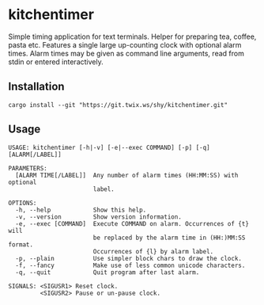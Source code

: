 # kitchentimer

Simple timing application for text terminals. Helper for preparing tea,
coffee, pasta etc.
Features a single large up-counting clock with optional alarm times. Alarm
times may be given as command line arguments, read from stdin or entered
interactively.

## Installation

    cargo install --git "https://git.twix.ws/shy/kitchentimer.git"

## Usage

    USAGE: kitchentimer [-h|-v] [-e|--exec COMMAND] [-p] [-q] [ALARM[/LABEL]]

    PARAMETERS:
      [ALARM TIME[/LABEL]]  Any number of alarm times (HH:MM:SS) with optional
                            label.

    OPTIONS:
      -h, --help            Show this help.
      -v, --version         Show version information.
      -e, --exec [COMMAND]  Execute COMMAND on alarm. Occurrences of {t} will
                            be replaced by the alarm time in (HH:)MM:SS format.
                            Occurrences of {l} by alarm label.
      -p, --plain           Use simpler block chars to draw the clock.
      -f, --fancy           Make use of less common unicode characters.
      -q, --quit            Quit program after last alarm.

    SIGNALS: <SIGUSR1> Reset clock.
             <SIGUSR2> Pause or un-pause clock.


